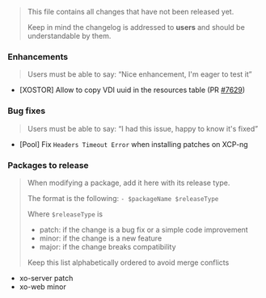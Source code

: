 > This file contains all changes that have not been released yet.
>
> Keep in mind the changelog is addressed to **users** and should be
> understandable by them.

### Enhancements

> Users must be able to say: “Nice enhancement, I'm eager to test it”

- [XOSTOR] Allow to copy VDI uuid in the resources table (PR [#7629](https://github.com/vatesfr/xen-orchestra/pull/7629))

### Bug fixes

> Users must be able to say: “I had this issue, happy to know it's fixed”

- [Pool] Fix `Headers Timeout Error` when installing patches on XCP-ng

### Packages to release

> When modifying a package, add it here with its release type.
>
> The format is the following: `- $packageName $releaseType`
>
> Where `$releaseType` is
>
> - patch: if the change is a bug fix or a simple code improvement
> - minor: if the change is a new feature
> - major: if the change breaks compatibility
>
> Keep this list alphabetically ordered to avoid merge conflicts

<!--packages-start-->

- xo-server patch
- xo-web minor

<!--packages-end-->
